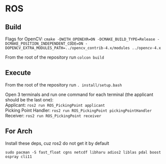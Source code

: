 # ROS

## Build 
Flags for OpenCV: `cmake -DWITH_OPENEXR=ON -DCMAKE_BUILD_TYPE=Release -DCMAKE_POSITION_INDEPENDENT_CODE=ON -DOPENCV_EXTRA_MODULES_PATH=../opencv_contrib-4.x/modules ../opencv-4.x`  
  
From the root of the repository run `colcon build`

## Execute
From the root of the repository run `. install/setup.bash`  
  
Open 3 terminals and run one command for each terminal (the applicant should be the last one):  
Applicant: `ros2 run ROS_PickingPoint applicant`  
Picking Point Handler: `ros2 run ROS_PickingPoint pickingPointHandler`  
Receiver: `ros2 run ROS_PickingPoint receiver`  

## For Arch
Install these deps, cuz ros2 do not get it by default

`sudo pacman -S fast_float cgns netcdf libharu adios2 liblas pdal boost ospray cli11`
